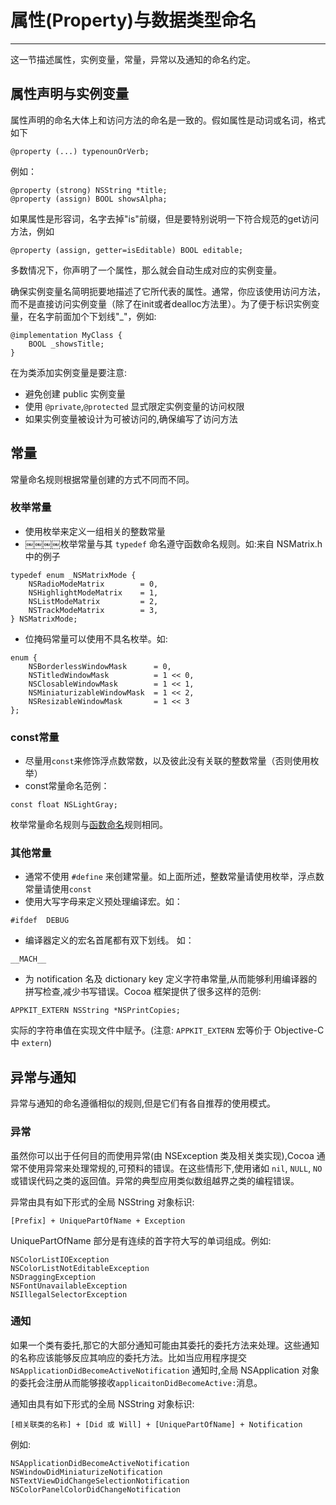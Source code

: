 # **属性\(Property\)与数据类型命名**

---

这一节描述属性，实例变量，常量，异常以及通知的命名约定。

## **属性声明与实例变量**

属性声明的命名大体上和访问方法的命名是一致的。假如属性是动词或名词，格式如下

```
@property (...) typenounOrVerb;
```

例如：

```
@property (strong) NSString *title;
@property (assign) BOOL showsAlpha;
```

如果属性是形容词，名字去掉"is"前缀，但是要特别说明一下符合规范的get访问方法，例如

```
@property (assign, getter=isEditable) BOOL editable;
```

多数情况下，你声明了一个属性，那么就会自动生成对应的实例变量。

确保实例变量名简明扼要地描述了它所代表的属性。通常，你应该使用访问方法，而不是直接访问实例变量（除了在init或者dealloc方法里）。为了便于标识实例变量，在名字前面加个下划线"\_"，例如:

```
@implementation MyClass {
    BOOL _showsTitle;
}
```

在为类添加实例变量是要注意:

* 避免创建 public 实例变量
* 使用 `@private`,`@protected` 显式限定实例变量的访问权限
* 如果实例变量被设计为可被访问的,确保编写了访问方法

## **常量**

常量命名规则根据常量创建的方式不同而不同。

### **枚举常量**

* 使用枚举来定义一组相关的整数常量
* ￼￼￼￼枚举常量与其 `typedef` 命名遵守函数命名规则。如:来自 NSMatrix.h 中的例子

```
typedef enum _NSMatrixMode {
    NSRadioModeMatrix        = 0,
    NSHighlightModeMatrix    = 1,
    NSListModeMatrix         = 2,
    NSTrackModeMatrix        = 3,
} NSMatrixMode;
```

* 位掩码常量可以使用不具名枚举。如:

```
enum {
    NSBorderlessWindowMask      = 0,
    NSTitledWindowMask          = 1 << 0,
    NSClosableWindowMask        = 1 << 1,
    NSMiniaturizableWindowMask  = 1 << 2,
    NSResizableWindowMask       = 1 << 3
};
```

### **const常量**

* 尽量用`const`来修饰浮点数常数，以及彼此没有关联的整数常量（否则使用枚举）
* const常量命名范例：

```
const float NSLightGray;
```

枚举常量命名规则与[函数命名](/2/23.md)规则相同。

### **其他常量**

* 通常不使用 `#define` 来创建常量。如上面所述，整数常量请使用枚举，浮点数常量请使用`const`
* 使用大写字母来定义预处理编译宏。如：

```
#ifdef  DEBUG
```

* 编译器定义的宏名首尾都有双下划线。 如：

```
__MACH__
```

* 为 notification 名及 dictionary key 定义字符串常量,从而能够利用编译器的拼写检查,减少书写错误。Cocoa 框架提供了很多这样的范例:

```
APPKIT_EXTERN NSString *NSPrintCopies;
```

实际的字符串值在实现文件中赋予。\(注意: `APPKIT_EXTERN` 宏等价于 Objective-C 中 `extern`\)

## **异常与通知**

异常与通知的命名遵循相似的规则,但是它们有各自推荐的使用模式。

### **异常**

虽然你可以出于任何目的而使用异常\(由 NSException 类及相关类实现\),Cocoa 通常不使用异常来处理常规的,可预料的错误。在这些情形下,使用诸如 `nil`, `NULL`, `NO` 或错误代码之类的返回值。异常的典型应用类似数组越界之类的编程错误。

异常由具有如下形式的全局 NSString 对象标识:

```
[Prefix] + UniquePartOfName + Exception
```

UniquePartOfName 部分是有连续的首字符大写的单词组成。例如:

```
NSColorListIOException
NSColorListNotEditableException
NSDraggingException
NSFontUnavailableException
NSIllegalSelectorException
```

### **通知**

如果一个类有委托,那它的大部分通知可能由其委托的委托方法来处理。这些通知的名称应该能够反应其响应的委托方法。比如当应用程序提交 `NSApplicationDidBecomeActiveNotification` 通知时,全局 NSApplication 对象的委托会注册从而能够接收`applicaitonDidBecomeActive:`消息。

通知由具有如下形式的全局 NSString 对象标识:

```
[相关联类的名称] + [Did 或 Will] + [UniquePartOfName] + Notification
```

例如:

```
NSApplicationDidBecomeActiveNotification
NSWindowDidMiniaturizeNotification
NSTextViewDidChangeSelectionNotification
NSColorPanelColorDidChangeNotification
```



